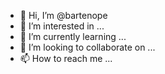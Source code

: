 - 👋 Hi, I’m @bartenope
- 👀 I’m interested in ...
- 🌱 I’m currently learning ...
- 💞️ I’m looking to collaborate on ...
- 📫 How to reach me ...

<!---
bartenope/bartenope is a ✨ special ✨ repository because its `README.md` (this file) appears on your GitHub profile.
You can click the Preview link to take a look at your changes.
--->
